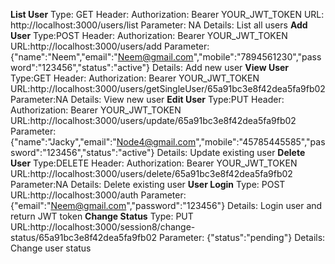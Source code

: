 **List User**
Type: GET
Header: Authorization: Bearer YOUR_JWT_TOKEN
URL: http://localhost:3000/users/list
Parameter: NA
Details: List all users
**Add User**
Type:POST
Header: Authorization: Bearer YOUR_JWT_TOKEN
URL:http://localhost:3000/users/add
Parameter:{"name":"Neem","email":"Neem@gmail.com","mobile":"7894561230","password":"123456","status":"active"}
Details: Add new user
**View User**
Type:GET
Header: Authorization: Bearer YOUR_JWT_TOKEN
URL:http://localhost:3000/users/getSingleUser/65a91bc3e8f42dea5fa9fb02
Parameter:NA
Details: View new user
**Edit User**
Type:PUT
Header: Authorization: Bearer YOUR_JWT_TOKEN
URL:http://localhost:3000/users/update/65a91bc3e8f42dea5fa9fb02
Parameter:{"name":"Jacky","email":"Node4@gmail.com","mobile":"45785445585","password":"123456","status":"active"}
Details: Update existing user
**Delete User**
Type:DELETE
Header: Authorization: Bearer YOUR_JWT_TOKEN
URL:http://localhost:3000/users/delete/65a91bc3e8f42dea5fa9fb02
Parameter:NA
Details: Delete existing user
**User Login**
Type: POST
URL:http://localhost:3000/auth
Parameter: {"email":"Neem@gmail.com","password":"123456"}
Details: Login user and return JWT token
**Change Status**
Type: PUT
URL:http://localhost:3000/session8/change-status/65a91bc3e8f42dea5fa9fb02
Parameter: {"status":"pending"}
Details: Change user status